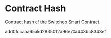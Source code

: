 # Contract Hash

Contract hash of the Switcheo Smart Contract.

add0fccaaa65a5d2835012a96e73a443bc8343ef
